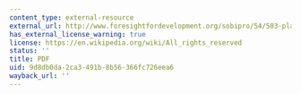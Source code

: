 ```yaml
---
content_type: external-resource
external_url: http://www.foresightfordevelopment.org/sobipro/54/503-planet-of-slums-urban-involution-and-the-informal-proletariat
has_external_license_warning: true
license: https://en.wikipedia.org/wiki/All_rights_reserved
status: ''
title: PDF
uid: 9d8db0da-2ca3-491b-8b56-366fc726eea6
wayback_url: ''
---
```

